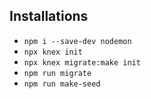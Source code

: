 ## Installations
* `npm i --save-dev nodemon`
* `npx knex init`
* `npx knex migrate:make init`
* `npm run migrate`
* `npm run make-seed`